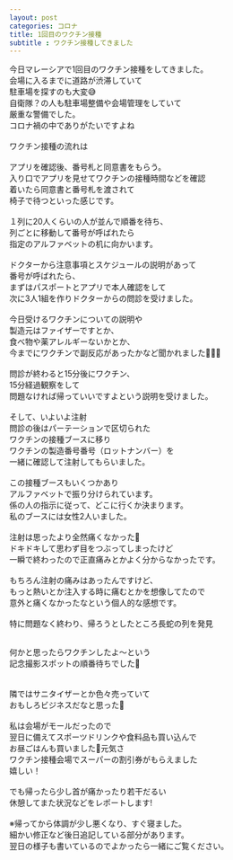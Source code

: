 ```yaml
---
layout: post
categories: コロナ
title: 1回目のワクチン接種
subtitle : ワクチン接種してきました
---
```

今日マレーシアで1回目のワクチン接種をしてきました。<br>
会場に入るまでに道路が渋滞していて<br>
駐車場を探すのも大変😅<br>
自衛隊？の人も駐車場整備や会場管理をしていて<br>
厳重な警備でした。<br>
コロナ禍の中でありがたいですよね<br>
<br>
ワクチン接種の流れは<br>
<br>
アプリを確認後、番号札と同意書をもらう。<br>
入り口でアプリを見せてワクチンの接種時間などを確認<br>
着いたら同意書と番号札を渡されて<br>
椅子で待つといった感じです。<br>
<br>
１列に20人くらいの人が並んで順番を待ち、<br>
列ごとに移動して番号が呼ばれたら<br>
指定のアルファベットの机に向かいます。<br>
<br>
ドクターから注意事項とスケジュールの説明があって<br>
番号が呼ばれたら、<br>
まずはパスポートとアプリで本人確認をして<br>
次に3人1組を作りドクターからの問診を受けました。<br>
<br>
今日受けるワクチンについての説明や<br>
製造元はファイザーですとか、<br>
食べ物や薬アレルギーないかとか、<br>
今までにワクチンで副反応があったかなど聞かれました🤔🤔🤔<br>
<br>
問診が終わると15分後にワクチン、<br>
15分経過観察をして<br>
問題なければ帰っていいですよという説明を受けました。<br>
<br>
そして、いよいよ注射<br>
問診の後はパーテーションで区切られた<br>
ワクチンの接種ブースに移り<br>
ワクチンの製造番号番号（ロットナンバー）を<br>
一緒に確認して注射してもらいました。<br>
<br>
この接種ブースもいくつかあり<br>
アルファベットで振り分けられています。<br>
係の人の指示に従って、どこに行くか決まります。<br>
私のブースには女性2人いました。<br>
<br>
注射は思ったより全然痛くなかった🤣<br>
ドキドキして思わず目をつぶってしまったけど<br>
一瞬で終わったので正直痛みとかよく分からなかったです。<br>
<br>
もちろん注射の痛みはあったんですけど、<br>
もっと熱いとか注入する時に痛むとかを想像してたので<br>
意外と痛くなかったなという個人的な感想です。<br>
<br>
特に問題なく終わり、帰ろうとしたところ長蛇の列を発見<br>
<br>

何かと思ったらワクチンしたよ〜という<br>
記念撮影スポットの順番待ちでした🤣<br>
<br>
<br>
隣ではサニタイザーとか色々売っていて<br>
おもしろビジネスだなと思った🤭<br>
<br>
私は会場がモールだったので<br>
翌日に備えてスポーツドリンクや食料品も買い込んで<br>
お昼ごはんも買いました🤗元気さ<br>
ワクチン接種会場でスーパーの割引券がもらえました<br>
嬉しい！<br>
<br>
でも帰ったら少し首が痛かったり若干だるい<br>
休憩してまた状況などをレポートします!<br>
<br>
※帰ってから体調が少し悪くなり、すぐ寝ました。<br>
細かい修正など後日追記している部分があります。<br>
翌日の様子も書いているのでよかったら一緒にご覧ください。<br>
<br>
<br>
<br>
